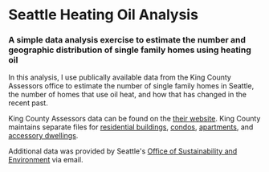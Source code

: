 # Seattle Heating Oil Analysis
### A simple data analysis exercise to estimate the number and geographic distribution of single family homes using heating oil

In this analysis, I use publically available data from the King County Assessors office to estimate the number of single family homes in Seattle, the number of homes that use oil heat, and how that has changed in the recent past.

King County Assessors data can be found on the [their website](https://info.kingcounty.gov/assessor/DataDownload/default.aspx). King County maintains separate files for [residential buildings](https://aqua.kingcounty.gov/extranet/assessor/Residential%20Building.zip), [condos](https://aqua.kingcounty.gov/extranet/assessor/Condo%20Complex%20and%20Units.zip), [apartments](https://aqua.kingcounty.gov/extranet/assessor/Apartment%20Complex.zip), and [accessory dwellings](https://aqua.kingcounty.gov/extranet/assessor/Accessory.zip). 

Additional data was provided by Seattle's [Office of Sustainability and Environment](https://www.seattle.gov/environment/) via email.
